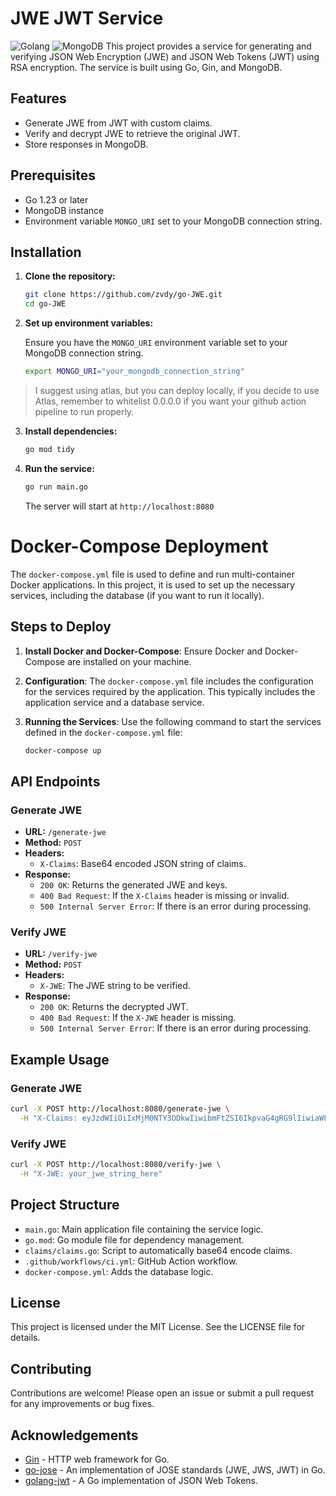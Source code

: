 # JWE JWT Service
![Golang](https://img.shields.io/badge/Go-00ADD8?) ![MongoDB](https://img.shields.io/badge/MongoDB-47A248?style=flat&logo=mongodb&logoColor=white)
This project provides a service for generating and verifying JSON Web Encryption (JWE) and JSON Web Tokens (JWT) using RSA encryption. The service is built using Go, Gin, and MongoDB.

## Features

- Generate JWE from JWT with custom claims.
- Verify and decrypt JWE to retrieve the original JWT.
- Store responses in MongoDB.

## Prerequisites

- Go 1.23 or later
- MongoDB instance
- Environment variable `MONGO_URI` set to your MongoDB connection string.

## Installation

1. **Clone the repository:**

   ```sh
   git clone https://github.com/zvdy/go-JWE.git
   cd go-JWE
   ```

2. **Set up environment variables:**

   Ensure you have the `MONGO_URI` environment variable set to your MongoDB connection string.

   ```sh
   export MONGO_URI="your_mongodb_connection_string"
   ```

> I suggest using atlas, but you can deploy locally, if you decide to use Atlas, remember to whitelist 0.0.0.0 if you want your github action pipeline to run properly.

3. **Install dependencies:**

   ```sh
   go mod tidy
   ```

4. **Run the service:**

   ```sh
   go run main.go
   ```

   The server will start at `http://localhost:8080`


# Docker-Compose Deployment

The `docker-compose.yml` file is used to define and run multi-container Docker applications. In this project, it is used to set up the necessary services, including the database (if you want to run it locally).

## Steps to Deploy

1. **Install Docker and Docker-Compose**: Ensure Docker and Docker-Compose are installed on your machine.

2. **Configuration**: The `docker-compose.yml` file includes the configuration for the services required by the application. This typically includes the application service and a database service.

3. **Running the Services**: Use the following command to start the services defined in the `docker-compose.yml` file:
   ```sh
   docker-compose up


## API Endpoints

### Generate JWE

- **URL:** `/generate-jwe`
- **Method:** `POST`
- **Headers:**
  - `X-Claims`: Base64 encoded JSON string of claims.
- **Response:**
  - `200 OK`: Returns the generated JWE and keys.
  - `400 Bad Request`: If the `X-Claims` header is missing or invalid.
  - `500 Internal Server Error`: If there is an error during processing.

### Verify JWE

- **URL:** `/verify-jwe`
- **Method:** `POST`
- **Headers:**
  - `X-JWE`: The JWE string to be verified.
- **Response:**
  - `200 OK`: Returns the decrypted JWT.
  - `400 Bad Request`: If the `X-JWE` header is missing.
  - `500 Internal Server Error`: If there is an error during processing.

## Example Usage

### Generate JWE

```sh
curl -X POST http://localhost:8080/generate-jwe \
  -H "X-Claims: eyJzdWIiOiIxMjM0NTY3ODkwIiwibmFtZSI6IkpvaG4gRG9lIiwiaWF0IjoxNTE2MjM5MDIyfQ=="
```

### Verify JWE

```sh
curl -X POST http://localhost:8080/verify-jwe \
  -H "X-JWE: your_jwe_string_here"
```

## Project Structure

- `main.go`: Main application file containing the service logic.
- `go.mod`: Go module file for dependency management.
- `claims/claims.go`: Script to automatically base64 encode claims.
- `.github/workflows/ci.yml`: GitHub Action workflow.
- `docker-compose.yml`: Adds the database logic.

## License

This project is licensed under the MIT License. See the LICENSE file for details.

## Contributing

Contributions are welcome! Please open an issue or submit a pull request for any improvements or bug fixes.

## Acknowledgements

- [Gin](https://github.com/gin-gonic/gin) - HTTP web framework for Go.
- [go-jose](https://github.com/square/go-jose) - An implementation of JOSE standards (JWE, JWS, JWT) in Go.
- [golang-jwt](https://github.com/golang-jwt/jwt) - A Go implementation of JSON Web Tokens.
